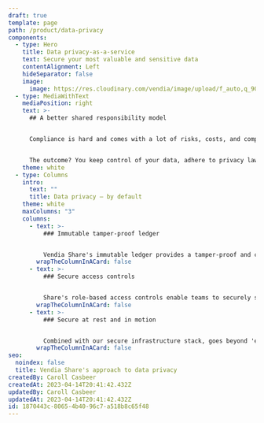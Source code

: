```yaml
---
draft: true
template: page
path: /product/data-privacy
components:
  - type: Hero
    title: Data privacy-as-a-service
    text: Secure your most valuable and sensitive data
    contentAlignment: Left
    hideSeparator: false
    image:
      image: https://res.cloudinary.com/vendia/image/upload/f_auto,q_90/v1674599286/Website/Iso/Lock_udoq7e.png
  - type: MediaWithText
    mediaPosition: right
    text: >-
      ## A better shared responsibility model


      Compliance is hard and comes with a lot of risks, costs, and complexities. Vendia's shared responsibility model allows customers to focus on their data, while Vendia takes care of the heavy lifting associated with infrastructure. 


      The outcome? You keep control of your data, adhere to privacy laws, and reduce risk without the need for hundreds of additional IT controls.
    theme: white
  - type: Columns
    intro:
      text: ""
      title: Data privacy — by default
    theme: white
    maxColumns: "3"
    columns:
      - text: >-
          ### Immutable tamper-proof ledger


          Vendia Share's immutable ledger provides a tamper-proof and complete lineage of your data. Enabling you to know quickly and accurately audit across your partner ecosystem.
        wrapTheColumnInACard: false
      - text: >-
          ### Secure access controls


          Share's role-based access controls enable teams to securely share data across their organizations *and their partner networks.* Users can finely scope read and write permissions for their entire data ecosystem.
        wrapTheColumnInACard: false
      - text: >-
          ### Secure at rest and in motion


          Combined with our secure infrastructure stack, goes beyond 'encrypted at rest and in motion,' resulting in verifiable guarantees around data accuracy and resilience, so you know your data is safe at all times.
        wrapTheColumnInACard: false
seo:
  noindex: false
  title: Vendia Share's approach to data privacy
createdBy: Caroll Casbeer
createdAt: 2023-04-14T20:41:42.432Z
updatedBy: Caroll Casbeer
updatedAt: 2023-04-14T20:41:42.432Z
id: 1870443c-8065-4b40-96c7-a518b8c65f48
---
```


